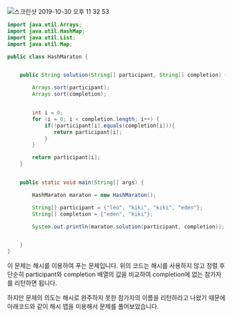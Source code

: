 ![스크린샷 2019-10-30 오후 11 32 53](https://user-images.githubusercontent.com/22395934/67867506-db412f00-fb6d-11e9-99b7-b049e2d64f29.png)


```java
import java.util.Arrays;
import java.util.HashMap;
import java.util.List;
import java.util.Map;

public class HashMaraton {


    public String solution(String[] participant, String[] completion) {

        Arrays.sort(participant);
        Arrays.sort(completion);


        int i = 0;
        for (i = 0; i < completion.length; i++) {
            if(!participant[i].equals(completion[i])){
               return participant[i];
            }
        }

        return participant[i];
    }


    public static void main(String[] args) {

        HashMaraton maraton = new HashMaraton();

        String[] participant = {"leo", "kiki", "kiki", "eden"};
        String[] completion = {"eden", "kiki"};

        System.out.println(maraton.solution(participant, completion));


    }
}
```

 이 문제는 해시를 이용하여 푸는 문제입니다. 위의 코드는 해시를 사용하지 않고 정렬 후 단순히 participant와 completion 배열의 값을 비교하여
 completion에 없는 참가자를 리턴하면 됩니다.
 
 하지만 문제의 의도는 해시로 완주하지 못한 참가자의 이름을 리턴하라고 나왔기 때문에 아래코드와 같이 해시 맵을 이용해서 문제를 풀어보았습니다.
 
 
 
 
 
